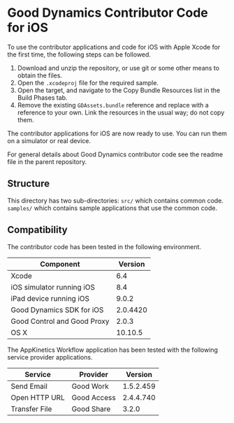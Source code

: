 Good Dynamics Contributor Code for iOS
======================================
To use the contributor applications and code for iOS with Apple Xcode for the
first time, the following steps can be followed.

1.  Download and unzip the repository, or use git or some other means to obtain
    the files.
2.  Open the `.xcodeproj` file for the required sample.
3.  Open the target, and navigate to the Copy Bundle Resources list in the Build
    Phases tab.
4.  Remove the existing `GDAssets.bundle` reference and replace with a reference
    to your own. Link the resources in the usual way; do not copy them.

The contributor applications for iOS are now ready to use. You can run them on a
simulator or real device.

For general details about Good Dynamics contributor code see the readme file in
the parent repository.

Structure
---------
This directory has two sub-directories: 
`src/` which contains common code.  
`samples/` which contains sample applications that use the common code.

Compatibility
-------------
The contributor code has been tested in the following environment.

Component                       | Version
--------------------------------|--------
Xcode                           | 6.4
iOS simulator running iOS       | 8.4
iPad device running iOS         | 9.0.2
Good Dynamics SDK for iOS       | 2.0.4420
Good Control and Good Proxy     | 2.0.3
OS X                            | 10.10.5

The AppKinetics Workflow application has been tested with the following service
provider applications.

Service       | Provider    | Version
--------------|-------------|----------
Send Email    | Good Work   | 1.5.2.459
Open HTTP URL | Good Access | 2.4.4.740
Transfer File | Good Share  | 3.2.0
